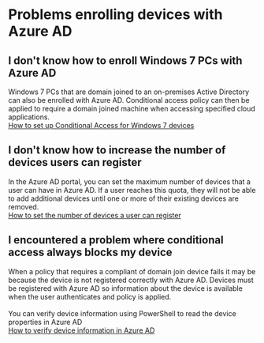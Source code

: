 <properties
    pageTitle="Problems enrolling devices with Azure AD"
    description="Problems enrolling devices with Azure AD"
    service="microsoft.aad"
    resource="Microsoft_AAD_IAM"
    authors="jcardena"
    displayOrder="4"
    selfHelpType="resource"
    supportTopicIds=""
    resourceTags="conditionalaccess_overview"
    productPesIds=""
    cloudEnvironments="public"
/>

# Problems enrolling devices with Azure AD

## **I don't know how to enroll Windows 7 PCs with Azure AD**

Windows 7 PCs that are domain joined to an on-premises Active Directory can also be enrolled with Azure AD. Conditional access policy can then be applied to require a domain joined machine when accessing specified cloud applications. 
<br>
[How to set up Conditional Access for Windows 7 devices](https://docs.microsoft.com/azure/active-directory/active-directory-conditional-access-automatic-device-registration-setup)


## **I don't know how to increase the number of devices users can register**

In the Azure AD portal, you can set the maximum number of devices that a user can have in Azure AD. If a user reaches this quota, they will not be able to add additional devices until one or more of their existing devices are removed.
<br>
[How to set the number of devices a user can register](https://docs.microsoft.com/azure/active-directory/active-directory-azureadjoin-setup)


## **I encountered a problem where conditional access always blocks my device**

When a policy that requires a compliant of domain join device fails it may be because the device is not registered correctly with Azure AD. Devices must be registered with Azure AD so information about the device is available when the user authenticates and policy is applied.  
<br>
You can verify device information using PowerShell to read the device properties in Azure AD
<br>
[How to verify device information in Azure AD](https://docs.microsoft.com/azure/active-directory/active-directory-conditional-access-automatic-device-registration-setup)